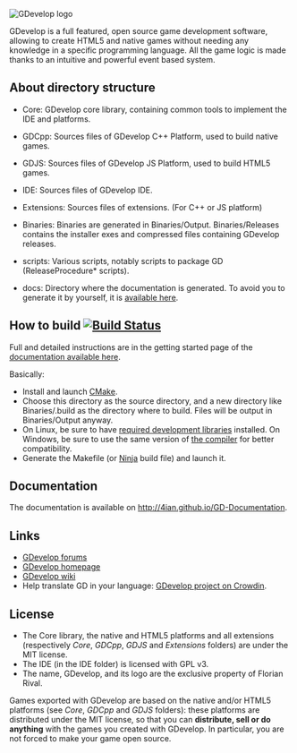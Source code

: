![GDevelop logo](https://raw.githubusercontent.com/4ian/GD/master/Core/docs/images/gdlogo.png "GDevelop logo")

GDevelop is a full featured, open source game development software, allowing to create HTML5 and native games
without needing any knowledge in a specific programming language. All the game logic is made thanks to an
intuitive and powerful event based system.

About directory structure
-------------------------

* Core: GDevelop core library, containing common tools to implement the IDE and platforms.
* GDCpp: Sources files of GDevelop C++ Platform, used to build native games.
* GDJS: Sources files of GDevelop JS Platform, used to build HTML5 games.
* IDE: Sources files of GDevelop IDE.
* Extensions: Sources files of extensions. (For C++ or JS platform)

* Binaries: Binaries are generated in Binaries/Output. Binaries/Releases contains the installer exes and compressed files containing GDevelop releases.

* scripts: Various scripts, notably scripts to package GD (ReleaseProcedure* scripts).
* docs: Directory where the documentation is generated. To avoid you to generate it by yourself, it is [available here](http://4ian.github.io/GD-Documentation).

How to build [![Build Status](https://travis-ci.org/4ian/GD.svg?branch=master)](https://travis-ci.org/4ian/GD)
------------

Full and detailed instructions are in the getting started page of the [documentation available here](http://4ian.github.io/GD-Documentation).

Basically:

* Install and launch [CMake].
* Choose this directory as the source directory, and a new directory like Binaries/.build
as the directory where to build. Files will be output in Binaries/Output anyway.
* On Linux, be sure to have [required development libraries](http://4ian.github.io/GD-Documentation/GDCore%20Documentation/setup_dev_env.html) installed. On Windows, be sure to use the same version of [the compiler](http://4ian.github.io/GD-Documentation/GDCore%20Documentation/setup_dev_env.html) for better compatibility.
* Generate the Makefile (or [Ninja] build file) and launch it.

Documentation
-------------

The documentation is available on http://4ian.github.io/GD-Documentation.

Links
-----

* [GDevelop forums](http://forum.compilgames.net)
* [GDevelop homepage](http://www.compilgames.net)
* [GDevelop wiki](http://wiki.compilgames.net)
* Help translate GD in your language: [GDevelop project on Crowdin](https://crowdin.com/project/gdevelop).

License
-------

* The Core library, the native and HTML5 platforms and all extensions (respectively *Core*, *GDCpp*, *GDJS* and *Extensions* folders) are under the MIT license.
* The IDE (in the IDE folder) is licensed with GPL v3.
* The name, GDevelop, and its logo are the exclusive property of Florian Rival.

Games exported with GDevelop are based on the native and/or HTML5 platforms (see *Core*, *GDCpp* and *GDJS* folders): these platforms are distributed under the MIT license, so that you can **distribute, sell or do anything** with the games you created with GDevelop. In particular, you are not forced to make your game open source.


[CMake]:http://www.cmake.org/
[Ninja]:http://martine.github.io/ninja/
